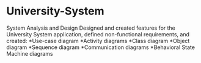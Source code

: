 # University-System
System Analysis and Design
Designed and created features for the University System application, defined non-functional requirements, and created:
*Use-case diagram
*Activity diagrams
*Class diagram
*Object diagram
*Sequence diagram
*Communication diagrams
*Behavioral State Machine diagrams
